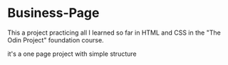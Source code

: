 # Business-Page
This a project practicing all I learned so far in HTML and CSS in the "The Odin Project" foundation course. 

it's a one page project with simple structure
